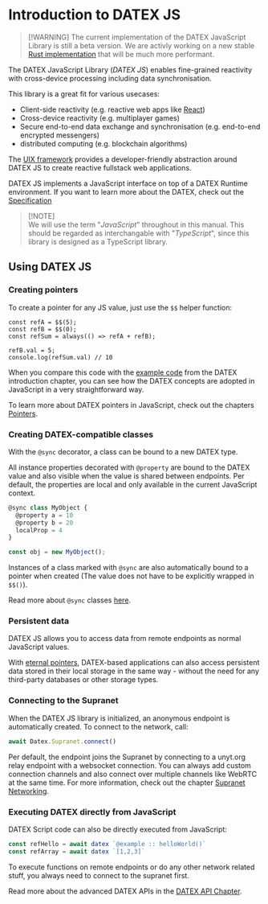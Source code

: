 # Introduction to DATEX JS

>  [!WARNING]
>  The current implementation of the DATEX JavaScript Library is still a beta version.
>  We are activly working on a new stable [Rust implementation](https://github.com/unyt-org/datex-core) that will be much more performant.

The DATEX JavaScript Library (*DATEX JS*) enables fine-grained reactivity with cross-device processing including data synchronisation.

This library is a great fit for various usecases:
 * Client-side reactivity (e.g. reactive web apps like [React](https://react.dev/))
 * Cross-device reactivity (e.g. multiplayer games)
 * Secure end-to-end data exchange and synchronisation (e.g. end-to-end encrypted messengers)
 * distributed computing (e.g. blockchain algorithms)

The [UIX framework](https://uix.unyt.org/) provides a developer-friendly abstraction around DATEX JS to create reactive fullstack web applications.

DATEX JS implements a JavaScript interface on top of a DATEX Runtime environment.
If you want to learn more about the DATEX, check out the  [Specification](https://github.com/unyt-org/datex-specification)

>  [!NOTE]  
>  We will use the term "*JavaScript*" throughout in this manual. This should be regarded as 
>  interchangable with "*TypeScript*", since this library is designed as a TypeScript library.


## Using DATEX JS

### Creating pointers


To create a pointer for any JS value, just use the `$$` helper function:

```tsx
const refA = $$(5);
const refB = $$(0);
const refSum = always(() => refA + refB);

refB.val = 5;
console.log(refSum.val) // 10
```

When you compare this code with the [example code](./02%20Important%20%DATEX%20Concepts.md#References%20and%20Pointers) from the DATEX introduction chapter, 
you can see how the DATEX concepts are adopted in JavaScript in a very straightforward way.

To learn more about DATEX pointers in JavaScript, check out the chapters [Pointers](./03%20Pointers.md).

### Creating DATEX-compatible classes

With the `@sync` decorator, a class can be bound to a new DATEX type.

All instance properties decorated with `@property` are bound to the DATEX value and also visible when the value is shared between endpoints. 
Per default, the properties are local and only available in the current JavaScript context.

```ts
@sync class MyObject {
  @property a = 10
  @property b = 20
  localProp = 4
}

const obj = new MyObject();
```

Instances of a class marked with `@sync` are also automatically bound to a pointer when created (The value does not have to be explicitly wrapped in `$$()`).

Read more about `@sync` classes [here](./08%20Classes.md).

### Persistent data

DATEX JS allows you to access data from remote endpoints as normal JavaScript values.

With [eternal pointers](./04%20Eternal%20Pointers.md), DATEX-based applications can also access persistent data stored in their local storage in the same way - 
without the need for any third-party databases or other storage types.


### Connecting to the Supranet

When the DATEX JS library is initialized, an anonymous endpoint is automatically created.
To connect to the network, call:
```ts
await Datex.Supranet.connect()
```
Per default, the endpoint joins the Supranet by connecting to a unyt.org relay endpoint with a websocket connection.
You can always add custom connection channels and also connect over multiple channels like WebRTC at the same time.
For more information, check out the chapter [Supranet Networking](./05%20Supranet%20Networking.md).


### Executing DATEX directly from JavaScript

DATEX Script code can also be directly executed from JavaScript:

```ts
const refHello = await datex `@example :: helloWorld()`
const refArray = await datex `[1,2,3]`
```

To execute functions on remote endpoints or do any other network related stuff, you always need to connect to the supranet first.

Read more about the advanced DATEX APIs in the [DATEX API Chapter](./5%20The%20DATEX%20API.md).
